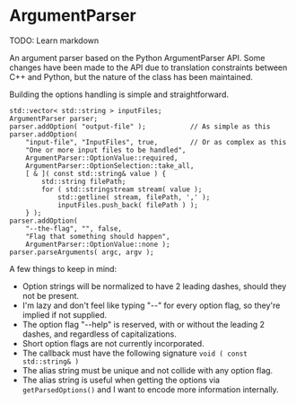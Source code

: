 # ArgumentParser

TODO: Learn markdown

An argument parser based on the Python ArgumentParser API. Some changes have been made to the API due to
translation constraints between C++ and Python, but the nature of the class has been maintained.

Building the options handling is simple and straightforward.
```
std::vector< std::string > inputFiles;
ArgumentParser parser;
parser.addOption( "output-file" );           // As simple as this
parser.addOption(
    "input-file", "InputFiles", true,        // Or as complex as this
    "One or more input files to be handled",
    ArgumentParser::OptionValue::required,
    ArgumentParser::OptionSelection::take_all,
    [ & ]( const std::string& value ) {
        std::string filePath;
        for ( std::stringstream stream( value );
            std::getline( stream, filePath, ',' );
            inputFiles.push_back( filePath ) );
    } );
parser.addOption(
    "--the-flag", "", false,
    "Flag that something should happen",
    ArgumentParser::OptionValue::none );
parser.parseArguments( argc, argv );
```

A few things to keep in mind:
* Option strings will be normalized to have 2 leading dashes, should they not be present.
* I'm lazy and don't feel like typing "--" for every option flag, so they're implied if not supplied.
* The option flag "--help" is reserved, with or without the leading 2 dashes, and regardless of capitalizations.
* Short option flags are not currently incorporated.
* The callback must have the following signature `void ( const std::string& )`
* The alias string must be unique and not collide with any option flag.
* The alias string is useful when getting the options via `getParsedOptions()` and I want to encode more information internally.
